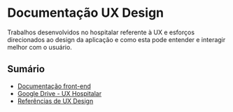 # Documentação UX Design
Trabalhos desenvolvidos no hospitalar referente à UX e esforços direcionados ao design da aplicação e como esta pode entender e interagir melhor com o usuário.

## Sumário
- [Documentação front-end](https://github.com/uxluissilva/ux-docs/blob/master/front-end.md)
- [Google Drive - UX Hospitalar](https://github.com/uxluissilva/ux-docs/blob/master/hosp.md)
- [Referências de UX Design](https://github.com/uxluissilva/ux-docs/blob/master/refs.md)




	